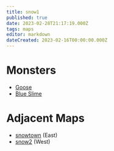 ```yaml
---
title: snow1
published: true
date: 2023-02-28T21:17:19.000Z
tags: maps
editor: markdown
dateCreated: 2023-02-16T00:00:00.000Z
---
```



# Monsters
 * [Goose](/monsters/goose)
 * [Blue Slime](/monsters/blue-slime)

# Adjacent Maps
 * [snowtown](/maps/snowtown) (East)
 * [snow2](/maps/snow2) (West)
